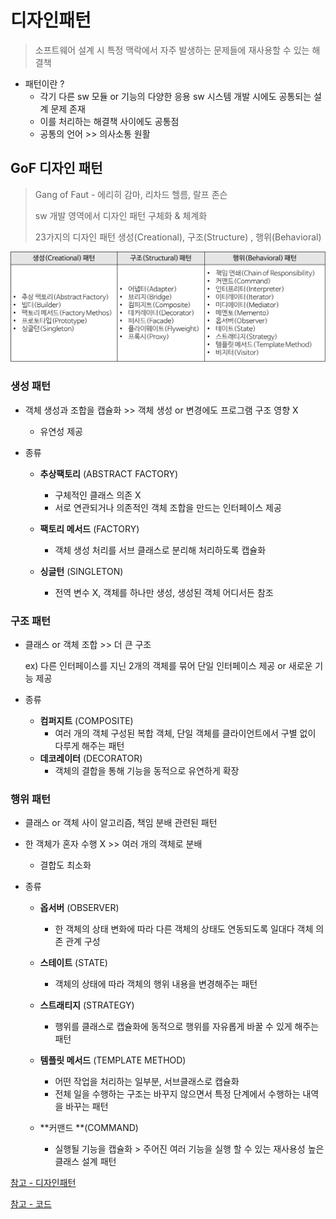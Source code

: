# 디자인패턴

> 소프트웨어 설계 시 특정 맥락에서 자주 발생하는 문제들에 재사용할 수 있는 해결책



- 패턴이란 ? 
  - 각기 다른 sw 모듈 or 기능의 다양한 응용 sw 시스템 개발 시에도 공통되는 설계 문제 존재 
  - 이를 처리하는 해결책 사이에도 공통점
  - 공통의 언어 >> 의사소통 원활



## GoF 디자인 패턴

> Gang of Faut - 에리히 감마, 리차드 헬름, 랄프 존슨
>
> sw  개발 영역에서 디자인 패턴 구체화 & 체계화
>
> 23가지의 디자인 패턴 생성(Creational), 구조(Structure) , 행위(Behavioral)



![](WEEK06.assets/types-of-designpattern.png)





### 생성 패턴

- 객체 생성과 조합을 캡슐화 >> 객체 생성 or 변경에도 프로그램 구조 영향 X 
  - 유연성 제공

- 종류

  - **추상팩토리** (ABSTRACT FACTORY)

    - 구체적인 클래스 의존 X
    - 서로 연관되거나 의존적인 객체 조합을 만드는 인터페이스 제공

  - **팩토리 메서드** (FACTORY)

    - 객체 생성 처리를 서브 클래스로 분리해 처리하도록 캡슐화

  - **싱글턴** (SINGLETON)

    - 전역 변수 X, 객체를 하나만 생성, 생성된 객체 어디서든 참조

    





### 구조 패턴

- 클래스 or 객체 조합  >>  더 큰 구조

  ex) 다른 인터페이스를 지닌 2개의 객체를 묶어 단일 인터페이스 제공 or 새로운 기능 제공

- 종류
  - **컴퍼지트** (COMPOSITE)
    - 여러 개의 객체  구성된 복합 객체, 단일 객체를 클라이언트에서 구별 없이 다루게 해주는 패턴
  - **데코레이터** (DECORATOR)
    - 객체의 결합을 통해 기능을 동적으로 유연하게 확장









### 행위 패턴

- 클래스 or 객체  사이 알고리즘, 책임 분배 관련된 패턴

- 한 객체가 혼자 수행 X >> 여러 개의 객체로 분배

  - 결합도 최소화  

- 종류

  - **옵서버** (OBSERVER)

    - 한 객체의 상태  변화에 따라 다른 객체의 상태도 연동되도록 일대다 객체 의존 관계 구성

  - **스테이트** (STATE)

    - 객체의 상태에 따라 객체의 행위 내용을 변경해주는 패턴

  - **스트래티지** (STRATEGY)

    - 행위를 클래스로 캡슐화에 동적으로 행위를 자유롭게 바꿀 수 있게 해주는 패턴

  - **템플릿 메서드** (TEMPLATE METHOD)

    - 어떤 작업을 처리하는 일부분, 서브클래스로 캡슐화
    - 전체 일을 수행하는 구조는 바꾸지 않으면서 특정 단계에서 수행하는 내역을 바꾸는 패턴

  - **커맨드 **(COMMAND)

    - 실행될 기능을 캡슐화 > 주어진 여러 기능을 실행 할 수 있는 재사용성 높은 클래스 설계 패턴

    





[참고 - 디자인패턴](https://gmlwjd9405.github.io/2018/07/06/design-pattern.html)

[참고 - 코드](https://velog.io/@bosl95/%EA%B0%9D%EC%B2%B4%EC%A7%80%ED%96%A5-%EB%94%94%EC%9E%90%EC%9D%B8-%ED%8C%A8%ED%84%B4)